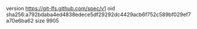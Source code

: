 version https://git-lfs.github.com/spec/v1
oid sha256:a792bdaba4ed4838edece5df29292dc4429acb6f752c589bf029ef7a70e6ba62
size 9905
